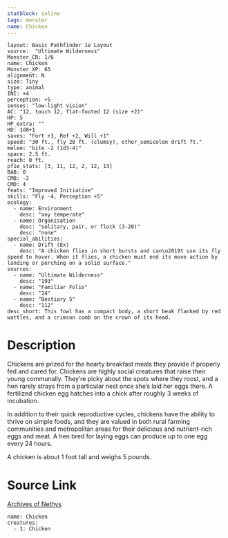 ```yaml
---
statblock: inline
tags: monster
name: Chicken
---
```

```statblock
layout: Basic Pathfinder 1e Layout
source:  "Ultimate Wilderness"
Monster_CR: 1/6
name: Chicken
Monster_XP: 65
alignment: N
size: Tiny
type: animal
INI: +4
perception: +5
senses: "low-light vision"
AC: "12, touch 12, flat-footed 12 (size +2)"
HP: 5
HP_extra: ""
HD: 1d8+1
saves: "Fort +3, Ref +2, Will +1"
speed: "30 ft., fly 20 ft. (clumsy), other_semicolon drift ft."
melee: "bite -2 (1d3-4)"
space: 2.5 ft.
reach: 0 ft.
pf1e_stats: [3, 11, 12, 2, 12, 13]
BAB: 0
CMB: -2
CMD: 4
feats: "Improved Initiative"
skills: "Fly -4, Perception +5"
ecology:
  - name: Environment
    desc: "any temperate"
  - name: Organisation
    desc: "solitary, pair, or flock (3-20)"
    desc: "none"
special_abilities:
  - name: Drift (Ex)
    desc: "A chicken flies in short bursts and can\u2019t use its fly speed to hover. When it flies, a chicken must end its move action by landing or perching on a solid surface."
sources:
  - name: "Ultimate Wilderness"
    desc: "193"
  - name: "Familiar Folio"
    desc: "24"
  - name: "Bestiary 5"
    desc: "112"
desc_short: This fowl has a compact body, a short beak flanked by red wattles, and a crimson comb on the crown of its head.
```
# Description
Chickens are prized for the hearty breakfast meals they provide if properly fed and cared for. Chickens are highly social creatures that raise their young communally. They’re picky about the spots where they roost, and a hen rarely strays from a particular nest once she’s laid her eggs there. A fertilized chicken egg hatches into a chick after roughly 3 weeks of incubation.

 In addition to their quick reproductive cycles, chickens have the ability to thrive on simple foods, and they are valued in both rural farming communities and metropolitan areas for their delicious and nutrient-rich eggs and meat. A hen bred for laying eggs can produce up to one egg every 24 hours.

 A chicken is about 1 foot tall and weighs 5 pounds.
# Source Link
[Archives of Nethys](https://aonprd.com/MonsterDisplay.aspx?ItemName=Chicken)
```encounter-table
name: Chicken
creatures:
  - 1: Chicken
```
